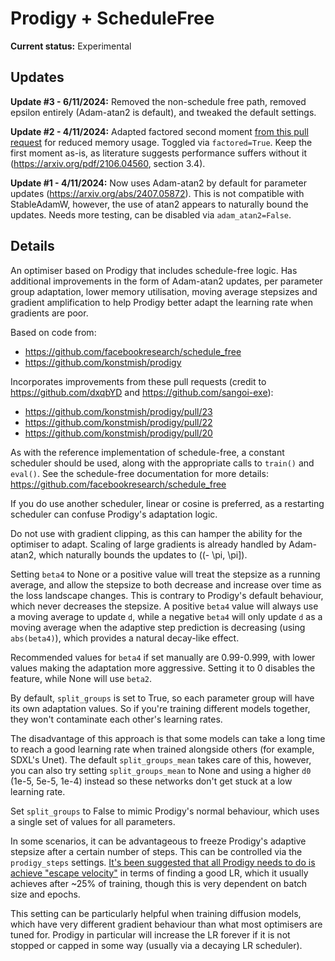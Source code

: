 # Prodigy + ScheduleFree

**Current status:** Experimental

## Updates
**Update #3 - 6/11/2024:** Removed the non-schedule free path, removed epsilon entirely (Adam-atan2 is default), and tweaked the default settings.

**Update #2 - 4/11/2024:** Adapted factored second moment [from this pull request](https://github.com/konstmish/prodigy/pull/25) for reduced memory usage. Toggled via `factored=True`.
Keep the first moment as-is, as literature suggests performance suffers without it (https://arxiv.org/pdf/2106.04560, section 3.4).

**Update #1 - 4/11/2024:** Now uses Adam-atan2 by default for parameter updates (https://arxiv.org/abs/2407.05872). This is
not compatible with StableAdamW, however, the use of atan2 appears to naturally bound the updates. Needs more testing, can be disabled via `adam_atan2=False`.

## Details
An optimiser based on Prodigy that includes schedule-free logic. Has additional improvements in the form of Adam-atan2 updates, 
per parameter group adaptation, lower memory utilisation, moving average stepsizes and gradient amplification to help Prodigy better
adapt the learning rate when gradients are poor.

Based on code from:
* https://github.com/facebookresearch/schedule_free
* https://github.com/konstmish/prodigy

Incorporates improvements from these pull requests (credit to https://github.com/dxqbYD and https://github.com/sangoi-exe):
* https://github.com/konstmish/prodigy/pull/23
* https://github.com/konstmish/prodigy/pull/22
* https://github.com/konstmish/prodigy/pull/20

As with the reference implementation of schedule-free, a constant scheduler should be used, along with the appropriate
calls to `train()` and `eval()`. See the schedule-free documentation for more details: https://github.com/facebookresearch/schedule_free

If you do use another scheduler, linear or cosine is preferred, as a restarting scheduler can confuse Prodigy's adaptation logic.

Do not use with gradient clipping, as this can hamper the ability for the optimiser to adapt. Scaling of large gradients is 
already handled by Adam-atan2, which naturally bounds the updates to \((- \pi, \pi]\).

Setting `beta4` to None or a positive value will treat the stepsize as a running average, and allow the stepsize to 
both decrease and increase over time as the loss landscape changes. This is contrary to Prodigy's default behaviour, which never decreases the stepsize.
A positive `beta4` value will always use a moving average to update `d`, while a negative `beta4` will only update `d` as a moving average when the
adaptive step prediction is decreasing (using `abs(beta4)`), which provides a natural decay-like effect.

Recommended values for `beta4` if set manually are 0.99-0.999, with lower values making the adaptation more aggressive.
Setting it to 0 disables the feature, while None will use `beta2`.

By default, `split_groups` is set to True, so each parameter group will have its own adaptation values. So if you're training
different models together, they won't contaminate each other's learning rates. 

The disadvantage of this approach is that some models can take a long time to reach a good learning rate when trained alongside others 
(for example, SDXL's Unet). The default `split_groups_mean` takes care of this, however, you can also try setting `split_groups_mean` to None
and using a higher `d0` (1e-5, 5e-5, 1e-4) instead so these networks don't get stuck at a low learning rate.

Set `split_groups` to False to mimic Prodigy's normal behaviour, which uses a single set of values for all parameters.

In some scenarios, it can be advantageous to freeze Prodigy's adaptive stepsize after a certain number of steps. This
can be controlled via the `prodigy_steps` settings. [It's been suggested that all Prodigy needs to do is achieve "escape velocity"](https://arxiv.org/pdf/2409.20325)
in terms of finding a good LR, which it usually achieves after ~25% of training, though this is very dependent on batch size and epochs. 

This setting can be particularly helpful when training diffusion models, which have very different gradient behaviour than what most optimisers are tuned for. Prodigy in particular
will increase the LR forever if it is not stopped or capped in some way (usually via a decaying LR scheduler).
